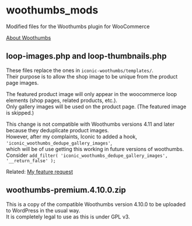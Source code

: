 # woothumbs_mods
Modified files for the Woothumbs plugin for WooCommerce

[About Woothumbs](https://iconicwp.com/products/woothumbs/)


## loop-images.php and loop-thumbnails.php
These files replace the ones in `iconic-woothumbs/templates/`.  
Their purpose is to allow the shop image to be unique from the product page images.

The featured product image will only appear in the woocommerce loop elements (shop pages, related products, etc.).  
Only gallery images will be used on the product page. (The featured image is skipped.)

This change is not compatible with Woothumbs versions 4.11 and later because they deduplicate product images.  
However, after my complaints, Iconic to added a hook, `'iconic_woothumbs_dedupe_gallery_images'`,  
which will be of use getting this working in future versions of woothumbs.  
Consider `add_filter( 'iconic_woothumbs_dedupe_gallery_images', '__return_false' );`

Related: [My feature request](https://iconicwp.com/feature-requests/allow-separation-of-single-product-page-gallery-and-shop-category-related-wc-product-loop-images/)


## woothumbs-premium.4.10.0.zip 
This is a copy of the compatible Woothumbs version 4.10.0 to be uploaded to WordPress in the usual way.  
It is completely legal to use as this is under GPL v3.
